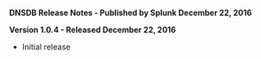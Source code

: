 **DNSDB Release Notes - Published by Splunk December 22, 2016**


**Version 1.0.4 - Released December 22, 2016**

* Initial release
